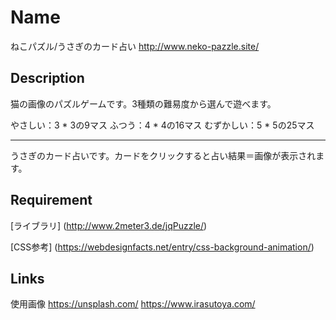 Name
====
ねこパズル/うさぎのカード占い
http://www.neko-pazzle.site/

## Description
猫の画像のパズルゲームです。3種類の難易度から選んで遊べます。

やさしい：3 * 3の9マス
ふつう：4 * 4の16マス
むずかしい：5 * 5の25マス

---
うさぎのカード占いです。カードをクリックすると占い結果＝画像が表示されます。

## Requirement
[ライブラリ]
(http://www.2meter3.de/jqPuzzle/)

[CSS参考]
(https://webdesignfacts.net/entry/css-background-animation/)

## Links
使用画像
https://unsplash.com/
https://www.irasutoya.com/
